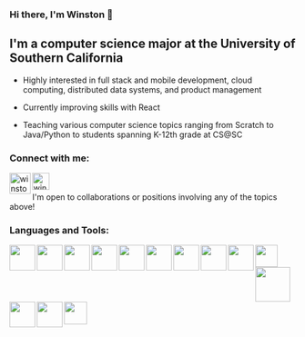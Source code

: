 ### Hi there, I'm Winston 👋  

## I'm a computer science major at the University of Southern California

- Highly interested in full stack and mobile development, cloud computing, distributed data systems, and product management

- Currently improving skills with React

- Teaching various computer science topics ranging from Scratch to Java/Python to students spanning K-12th grade at CS@SC

### Connect with me:
[<img align="left" alt="winston-trinh | email" width="37px" src="https://github.com/winston-trinh/test/blob/main/images/mail.png" />][mail]
[<img align="left" alt="winston-trinh | LinkedIn" width="30px" src="https://github.com/winston-trinh/test/blob/main/images/linkedin.png" />][linkedin]
<br />
<br />
I'm open to collaborations or positions involving any of the topics above!

### Languages and Tools:
<a href="#"><img align="left" width="45px" src="https://github.com/winston-trinh/test/blob/main/images/c.svg" />
<a href="#"><img align="left" width="45px" src="https://github.com/winston-trinh/test/blob/main/images/c++.svg" />
<a href="#"><img align="left" width="45px" src="https://github.com/winston-trinh/test/blob/main/images/java.svg" />
<a href="#"><img align="left" width="45px" src="https://github.com/winston-trinh/test/blob/main/images/swift.svg" />
<a href="#"><img align="left" width="45px" src="https://github.com/winston-trinh/test/blob/main/images/python.svg" />
<a href="#"><img align="left" width="45px" src="https://github.com/winston-trinh/test/blob/main/images/javascript.svg" />
<a href="#"><img align="left" width="45px" src="https://github.com/winston-trinh/test/blob/main/images/html.svg" />
<a href="#"><img align="left" width="45px" src="https://github.com/winston-trinh/test/blob/main/images/css.svg" />
<a href="#"><img align="left" width="45px" src="https://github.com/winston-trinh/test/blob/main/images/react.svg" />
<a href="#"><img align="left" width="39px" src="https://github.com/winston-trinh/test/blob/main/images/flutter.png" />
<br />
<br />
<a href="#"><img align="left" width="61px" src="https://github.com/winston-trinh/test/blob/main/images/mysql.svg" />
<a href="#"><img align="left" width="45px" src="https://github.com/winston-trinh/test/blob/main/images/firebase.svg" />
<a href="#"><img align="left" width="45px" src="https://github.com/winston-trinh/test/blob/main/images/git.svg" />
<a href="#"><img align="left" width="40px" src="https://github.com/winston-trinh/test/blob/main/images/docker.svg" />
  
[mail]: mailto:wntrinh@usc.edu
[linkedin]: https://www.linkedin.com/in/winstontrinh/
